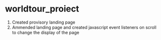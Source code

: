 # worldtour_proiect
1. Created provisory landing page
2. Ammended landing page and created javascript event listeners on scroll to change the display of the page